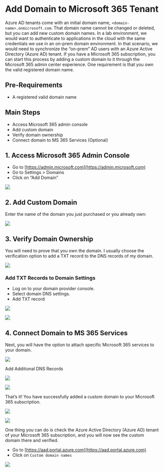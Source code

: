 # Add Domain to Microsoft 365 Tenant

Azure AD tenants come with an initial domain name, `<domain-name>.onmicrosoft.com`. That domain name cannot be changed or deleted, but you can add new custom domain names.
In a lab environment, we would want to authenticate to applications in the cloud with the same credentials we use in an on-prem domain environment. In that scenario, we would need to synchronize the “on-prem” AD users with an Azure Active Directory (Azure AD) tenant. If you have a Microsoft 365 subscription, you can start this process by adding a custom domain to it through the Microsoft 365 admin center experience. One requirement is that you own the valid registered domain name.

## Pre-Requirements
* A registered valid domain name

## Main Steps
* Access Microsoft 365 admin console
* Add custom domain
* Verify domain ownership
* Connect domain to MS 365 Services (Optional)

## 1. Access Microsoft 365 Admin Console
* Go to [https://admin.microsoft.com](https://admin.microsoft.com)
* Go to Settings > Domains
* Click on “Add Domain”

![](../../images/prepare/addDomainToM365/2021-05-05_01_m365_domains_console.png)

## 2. Add Custom Domain
Enter the name of the domain you just purchased or you already own:

![](../../images/prepare/addDomainToM365/2021-05-05_02_add_custom_domain.png)

## 3. Verify Domain Ownership
You will need to prove that you own the domain. I usually choose the verification option to add a TXT record to the DNS records of my domain.

![](../../images/prepare/addDomainToM365/2021-05-05_03_verify_ownership.png)

### Add TXT Records to Domain Settings
* Log on to your domain provider console.
* Select domain DNS settings.
* Add TXT record

![](../../images/prepare/addDomainToM365/2021-05-05_04_verify_domain_get_txt_records.png)

![](../../images/prepare/addDomainToM365/2021-05-05_05_verify_domain_add_txt_records.png)

## 4. Connect Domain to MS 365 Services
Next, you will have the option to attach specific Microsoft 365 services to your domain.

![](../../images/prepare/addDomainToM365/2021-05-05_06_connect_domain.png)

Add Additional DNS Records

![](../../images/prepare/addDomainToM365/2021-05-05_07_connect_domain_add_dns_records.png)
 
![](../../images/prepare/addDomainToM365/2021-05-05_08_connect_domain_provider_console.png)

That’s it! You have successfully added a custom domain to your Microsoft 365 subscription.

![](../../images/prepare/addDomainToM365/2021-05-05_09_domain_setup_complete.png)

![](../../images/prepare/addDomainToM365/2021-05-05_10_m365_custom_domains.png)

One thing you can do is check the Azure Active Directory (Azure AD) tenant of your Microsoft 365 subscription, and you will now see the custom domain there and verified.

* Go to [https://aad.portal.azure.com](https://aad.portal.azure.com)
* Click on `Custom domain names`

![](../../images/prepare/addDomainToM365/2021-05-05_11_azuread_custom_domains.png)

